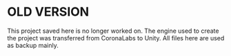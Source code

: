 # OLD VERSION

This project saved here is no longer worked on. The engine used to create the project was transferred from CoronaLabs to Unity. All files here are used as backup mainly.
